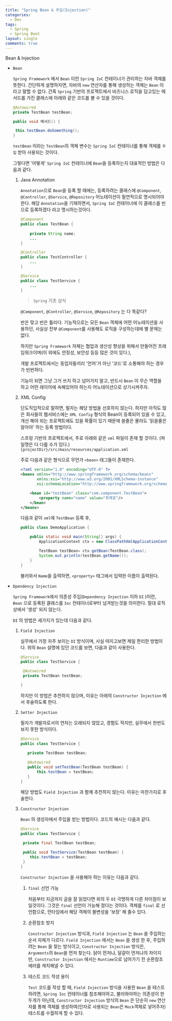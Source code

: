 ```yaml
---
title: "Spring Bean & 주입(Injection)"
categories:
  - Dev
tags:
  - Spring
  - Spring Boot
layout: single
comments: true
---
```


Bean & Injection

- `Bean`

  `Spring Framework` 에서 `Bean` 이란 `Spring IoC` 컨테이너가 관리하는 자바 객체를 뜻한다. 간단하게 설명하자면, 자바의 `new` 연산자를 통해 생성하는 객체는 `Bean` 이라고 말할 수 없다. 간혹 `Spring`  기반의 프로젝트에서 비즈니스 로직을 담고있는 메서드를 가진 클래스에 아래와 같은 코드를 볼 수 있을 것이다.

  ```java
  @Autowired
  private TestBean testBean;
  
  public void 메서드() {
  
   this.testBean.doSomething();
  }
  ```

  `testBean` 이라는 `TestBean`의 객체 변수는 `Spring IoC` 컨테이너를 통해 객체를 `주입` 받아 사용되는 것이다.

  그렇다면 '어떻게' `Spring IoC` 컨테이너에 `Bean`을 등록하는지 대표적인 방법은 다음과 같다.

  1. Java Annotation

     `Annotation`으로 `Bean`을 등록 할 때에는, 등록하려는 클래스에 `@Component`, `@Controller`, `@Service`, `@Repository` 어노테이션이 필연적으로 명시되어야 한다. 해당 `Annotation`을 기재하면서, `Spring IoC` 컨테이너에 이 클래스를 빈으로 등록하겠다 라고 명시하는것이다.

     ```java
     @Component
     public class TestBean {
     		
         private String name;
         ...
     }
     
     @Controller
     public class TestController {
         ...
     }
     
     @Service
     public class TestService {
         ...
     }
     ```

     > `Spring` 기초 상식

      `@Component`, `@Controller`, `@Service`, `@Repository` 는 다 똑같다?

     반은 맞고 반은 틀리다. 기능적으로는 모든 `Bean` 객체에 어떤 어노테이션을 사용하던, 사실상 전부 `@Component`를 사용해도 로직을 구성하는데에 별 문제는 없다.

     하지만 `Spring Framework` 자체는 협업과 생산성 향상을 위해서 만들어진 프레임워크이며(이 외에도 안정성, 보안성 등등 많은 것이 있다.),

     개발 프로젝트에서는 동업자들끼리 '언어'가 아닌 '코드'로 소통해야 하는 경우가 빈번하다. 
     
     기능이 되면 그냥 그거 쓰지 하고 넘어가지 말고, 반드시 `Bean` 이 무슨 역할을 하고 어떤 레이어에 속해있어야 하는지 어노테이션으로 상기시켜주자.

  2. XML Config

     단도직입적으로 말하면, 필자는 해당 방법을 선호하지 않는다. 하지만 아직도 많은 회사들의 웹서비스에는 `XML Config` 형식의 Bean이 등록되어 있을 수 있고,  개선 해야 되는 프로젝트에도 있을 확률이 있기 때문에 쓸줄은 몰라도 '읽을줄은 알아야' 하는 등록 방법이다.

     스프링 기반의 프로젝트에서, 주로 아래와 같은 `xml` 파일이 존재 할 것이다. (파일명은 다 다를 수가 있다.) `{projectDir}/src/main/resources/application.xml`

     주로 다음과 같은 형식으로 무언가 `<bean>` 태그들이 존재한다.

     ```xml
     <?xml version="1.0" encoding="UTF-8" ?>
     <beans xmlns="http://www.springframework.org/schema/beans"
            xmlns:xsi="http://www.w3.org/2001/XMLSchema-instance"
            xsi:schemaLocation="http://www.springframework.org/schema/beans http://www.springframework.org/schema/beans/spring-beans.xsd">
     
         <bean id="testBean" class="com.component.TestBean">
             <property name="name" value="최재호"/>
         </bean>
     </beans>
     ```

     다음과 같이 `xml`에  `TestBean` 등록 후, 

     ```java
     public class DemoApplication {
     
         public static void main(String[] args) {
             ApplicationContext ctx = new ClassPathXmlApplicationContext("application.xml");
     
             TestBean testBean= ctx.getBean(TestBean.class);
             System.out.println(testBean.getName());
         }
     }
     ```

     불러와서 `Name`을 출력하면, `<property>` 태그에서 입력한 이름이 출력된다.

- `Dpendency Injection`

  `Spring Framework`에서 의존성 주입(`Dependency Injection` 이하 `DI` )이란, `Bean` 으로 등록된 클래스를 `Ioc` 컨테이너로부터 넘겨받는것을 의미한다. 절대 로직상에서 '생성' 되지 않는다.

  `DI` 의 방법은 세가지가 있는데 다음과 같다.

  1. `Field Injection`

     실무에서 가장 자주 보이는 `DI` 방식이며, 사실 따지고보면 제일 편리한 방법이다. 위의 `Bean` 설명에 있던 코드를 보면, 다음과 같이 사용한다.

     ```java
     @Service
     public class TestService {
     
      @Autowired
      private TestBean testBean;
     
     }
     ```

     하지만 이 방법은 추천하지 않으며, 이유는 아래의 `Constructor Injection` 에서 후술하도록 한다.

  2. `Setter Injection`

     필자가 개발자로서의 연차는 오래되지 않았고, 경험도 적지만, 실무에서 한번도 보지 못한 방식이다. 

     ```java
     @Service
     public class TestService {
     
     	private TestBean testBean;
     	
     	@Autowired
     	public void setTestBean(TestBean testBean) {
     		this.testBean = testBean;
     	}
     }
     ```

     해당 방법도 `Field Injection` 과 함께 추천하지 않는다. 이유는 마찬가지로 후술한다.

  3. `Constructor Injection`

     `Bean` 의 생성자에서 주입을 받는 방법이다. 코드의 예시는 다음과 같다.

     ```java
     @Service
     public class TestService {
     
      private final TestBean testBean;
      
      public void TestService(TestBean testBean) {
         this.testBean = testBean;
      }
     }
     ```

     `Constructor Injection` 을 사용해야 하는 이유는 다음과 같다.

     1. `final` 선언 가능

        처음부터 지금까지 글을 잘 읽었다면 위의 두 `DI` 극명하게 다른 차이점이 보일것이다. 그것은 `final` 선언이 가능해 졌다는 것이다. 객체를 `final` 로 선언함으로, 런타임에서 해당 객체의 불변성을 '보장' 해 줄수 있다. 

     2. 순환참조 방지

        `Constructor Injection` 방식과, `Field Injection` 는 `Bean` 을 주입하는 순서 자체가 다르다. `Field Injection` 에서는 `Bean` 을 생성 한 후, 주입하려는 `Bean` 을 찾는 방식이고, `Constructor Injection` 방식은, `Arguments`의 `Bean`을 먼저 찾는다. 닭이 먼저냐, 달걀이 먼저냐의 차이지만, `Constructor Injection` 에서는 `Runtime`으로 넘어가기 전 순환참조 에러를 캐치해낼 수 있다.

     3. 테스트 코드 작성 용이

        `Test` 코드를 작성 할 때,  `Field Injection` 방식을 사용한 `Bean` 을 테스트 하려면, `Spring Ioc` 컨테이너를 참조해야하고, 불러와야하는 의존성이 한두개가 아닌데, `Constructor Injection` 방식의 `Bean` 은 단순히 `new` 연산자를 통해 객체를 생성하여(인자로 사용되는 `Bean`은 `Mock`객체로 넣어주자) 테스트를 수월하게 할 수 있다.